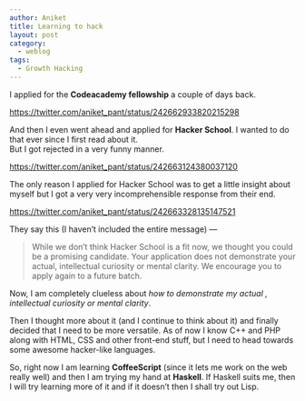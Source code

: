 ```yaml
---
author: Aniket
title: Learning to hack
layout: post
category:
  - weblog
tags:
  - Growth Hacking
---
```

I applied for the **Codeacademy fellowship** a couple of days back.

https://twitter.com/aniket_pant/status/242662933820215298

And then I even went ahead and applied for **Hacker School**. I wanted to do that ever since I first read about it.  
But I got rejected in a very funny manner.

https://twitter.com/aniket_pant/status/242663124380037120

The only reason I applied for Hacker School was to get a little insight about myself but I got a very very incomprehensible response from their end.

https://twitter.com/aniket_pant/status/242663328135147521

They say this (I haven’t included the entire message) —

> While we don’t think Hacker School is a fit now, we thought you could be a promising candidate. Your application does not demonstrate your actual, intellectual curiosity or mental clarity. We encourage you to apply again to a future batch.

Now, I am completely clueless about *how to demonstrate my actual , intellectual curiosity or mental clarity*.

Then I thought more about it (and I continue to think about it) and finally decided that I need to be more versatile. As of now I know C++ and PHP along with HTML, CSS and other front-end stuff, but I need to head towards some awesome hacker-like languages.

So, right now I am learning **CoffeeScript** (since it lets me work on the web really well) and then I am trying my hand at **Haskell**. If Haskell suits me, then I will try learning more of it and if it doesn’t then I shall try out Lisp.